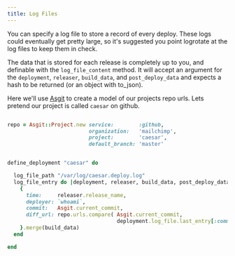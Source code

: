 ```yaml
---
title: Log Files
---
```


You can specify a log file to store a record of every deploy. These logs could eventually get pretty large, so it's suggested you point logrotate at the log files to keep them in check.

The data that is stored for each release is completely up to you, and definable with the `log_file_content` method. It will accept an argument for the `deployment`, `releaser`, `build_data`, and `post_deploy_data` and expects a hash to be returned (or an object with to_json).

Here we'll use [Asgit](https://github.com/stevenosloan/asgit) to create a model of our projects repo urls. Lets pretend our project is called `caesar` on github.

```ruby

repo = Asgit::Project.new service:        :github,
                          organization:   'mailchimp',
                          project:        'caesar',
                          default_branch: 'master'


define_deployment "caesar" do

  log_file_path "/var/log/caesar.deploy.log"
  log_file_entry do |deployment, releaser, build_data, post_deploy_data|
    {
      time:     releaser.release_name,
      deployer: `whoami`,
      commit:   Asgit.current_commit,
      diff_url: repo.urls.compare( Asgit.current_commit,
                                   deployment.log_file.last_entry[:commit] )
    }.merge(build_data)
  end

end
